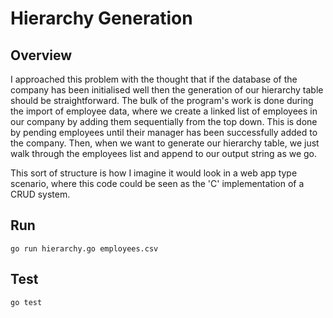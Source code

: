 # Hierarchy Generation


## Overview
I approached this problem with the thought that if the database of the company has been initialised well then the generation of our hierarchy table should be straightforward. The bulk of the program's work is done during the import of employee data, where we create a linked list of employees in our company by adding them sequentially from the top down. This is done by pending employees until their manager has been successfully added to the company. Then, when we want to generate our hierarchy table, we just walk through the employees list and append to our output string as we go.

This sort of structure is how I imagine it would look in a web app type scenario, where this code could be seen as the 'C' implementation of a CRUD system. 

## Run

`go run hierarchy.go employees.csv`

## Test

`go test`
